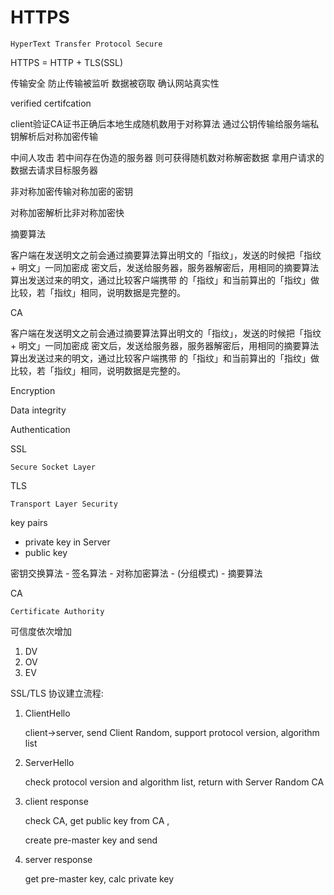 # HTTPS

`HyperText Transfer Protocol Secure`

HTTPS = HTTP + TLS(SSL)

传输安全 防止传输被监听 数据被窃取 确认网站真实性



verified certifcation

client验证CA证书正确后本地生成随机数用于对称算法 通过公钥传输给服务端私钥解析后对称加密传输

中间人攻击 若中间存在伪造的服务器 则可获得随机数对称解密数据 拿用户请求的数据去请求目标服务器

非对称加密传输对称加密的密钥

对称加密解析比非对称加密快



摘要算法

客户端在发送明文之前会通过摘要算法算出明文的「指纹」，发送的时候把「指纹 + 明文」一同加密成
密文后，发送给服务器，服务器解密后，用相同的摘要算法算出发送过来的明文，通过比较客户端携带
的「指纹」和当前算出的「指纹」做比较，若「指纹」相同，说明数据是完整的。



CA

客户端在发送明文之前会通过摘要算法算出明文的「指纹」，发送的时候把「指纹 + 明文」一同加密成
密文后，发送给服务器，服务器解密后，用相同的摘要算法算出发送过来的明文，通过比较客户端携带
的「指纹」和当前算出的「指纹」做比较，若「指纹」相同，说明数据是完整的。



Encryption

Data integrity

Authentication





SSL

`Secure Socket Layer`

TLS

`Transport Layer Security`



key pairs

- private key in Server
- public key



密钥交换算法 - 签名算法 - 对称加密算法 - (分组模式) - 摘要算法



CA

`Certificate Authority`

可信度依次增加

1. DV
2. OV
3. EV



SSL/TLS 协议建立流程:

1. ClientHello

   client->server, send Client Random, support protocol version, algorithm list

2. ServerHello

   check protocol version and algorithm list, return with Server Random CA

3. client response

   check CA, get public key from CA ,

   create pre-master key and send

4. server response

   get pre-master key, calc private key